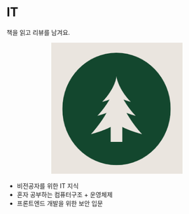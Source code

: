 # IT

책을 읽고 리뷰를 남겨요.

<p align="center">
  <img width="300" height="300" src="./img/tree_bg.png">
</p>

- 비전공자를 위한 IT 지식
- 혼자 공부하는 컴퓨터구조 + 운영체제
- 프론트엔드 개발을 위한 보안 입문

